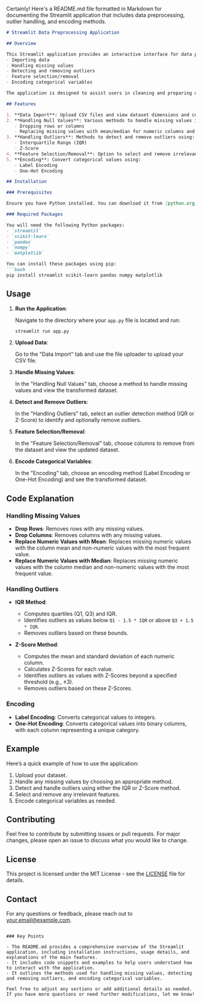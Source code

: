 Certainly! Here's a README.md file formatted in Markdown for documenting the Streamlit application that includes data preprocessing, outlier handling, and encoding methods.

```markdown
# Streamlit Data Preprocessing Application

## Overview

This Streamlit application provides an interactive interface for data preprocessing tasks including:
- Importing data
- Handling missing values
- Detecting and removing outliers
- Feature selection/removal
- Encoding categorical variables

The application is designed to assist users in cleaning and preparing datasets for analysis or machine learning.

## Features

1. **Data Import**: Upload CSV files and view dataset dimensions and content.
2. **Handling Null Values**: Various methods to handle missing values including:
   - Dropping rows or columns
   - Replacing missing values with mean/median for numeric columns and the most frequent value for categorical columns
3. **Handling Outliers**: Methods to detect and remove outliers using:
   - Interquartile Range (IQR)
   - Z-Score
4. **Feature Selection/Removal**: Option to select and remove irrelevant columns.
5. **Encoding**: Convert categorical values using:
   - Label Encoding
   - One-Hot Encoding

## Installation

### Prerequisites

Ensure you have Python installed. You can download it from [python.org](https://www.python.org/downloads/).

### Required Packages

You will need the following Python packages:
- `streamlit`
- `scikit-learn`
- `pandas`
- `numpy`
- `matplotlib`

You can install these packages using pip:
```bash
pip install streamlit scikit-learn pandas numpy matplotlib
```

## Usage

1. **Run the Application**:

   Navigate to the directory where your `app.py` file is located and run:
   ```bash
   streamlit run app.py
   ```

2. **Upload Data**:

   Go to the "Data Import" tab and use the file uploader to upload your CSV file.

3. **Handle Missing Values**:

   In the "Handling Null Values" tab, choose a method to handle missing values and view the transformed dataset.

4. **Detect and Remove Outliers**:

   In the "Handling Outliers" tab, select an outlier detection method (IQR or Z-Score) to identify and optionally remove outliers.

5. **Feature Selection/Removal**:

   In the "Feature Selection/Removal" tab, choose columns to remove from the dataset and view the updated dataset.

6. **Encode Categorical Variables**:

   In the "Encoding" tab, choose an encoding method (Label Encoding or One-Hot Encoding) and see the transformed dataset.

## Code Explanation

### Handling Missing Values

- **Drop Rows**: Removes rows with any missing values.
- **Drop Columns**: Removes columns with any missing values.
- **Replace Numeric Values with Mean**: Replaces missing numeric values with the column mean and non-numeric values with the most frequent value.
- **Replace Numeric Values with Median**: Replaces missing numeric values with the column median and non-numeric values with the most frequent value.

### Handling Outliers

- **IQR Method**:
  - Computes quartiles (Q1, Q3) and IQR.
  - Identifies outliers as values below `Q1 - 1.5 * IQR` or above `Q3 + 1.5 * IQR`.
  - Removes outliers based on these bounds.

- **Z-Score Method**:
  - Computes the mean and standard deviation of each numeric column.
  - Calculates Z-Scores for each value.
  - Identifies outliers as values with Z-Scores beyond a specified threshold (e.g., ±3).
  - Removes outliers based on these Z-Scores.

### Encoding

- **Label Encoding**: Converts categorical values to integers.
- **One-Hot Encoding**: Converts categorical values into binary columns, with each column representing a unique category.

## Example

Here’s a quick example of how to use the application:

1. Upload your dataset.
2. Handle any missing values by choosing an appropriate method.
3. Detect and handle outliers using either the IQR or Z-Score method.
4. Select and remove any irrelevant features.
5. Encode categorical variables as needed.

## Contributing

Feel free to contribute by submitting issues or pull requests. For major changes, please open an issue to discuss what you would like to change.

## License

This project is licensed under the MIT License - see the [LICENSE](LICENSE) file for details.

## Contact

For any questions or feedback, please reach out to [your.email@example.com](mailto:your.email@example.com).

```

### Key Points

- The README.md provides a comprehensive overview of the Streamlit application, including installation instructions, usage details, and explanations of the main features.
- It includes code snippets and examples to help users understand how to interact with the application.
- It outlines the methods used for handling missing values, detecting and removing outliers, and encoding categorical variables.

Feel free to adjust any sections or add additional details as needed. If you have more questions or need further modifications, let me know!
